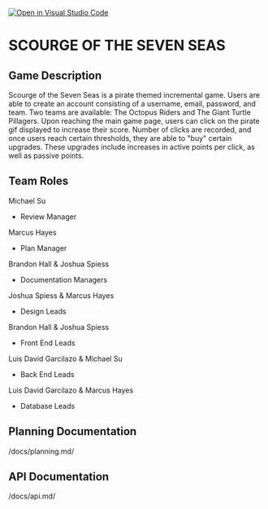[![Open in Visual Studio Code](https://classroom.github.com/assets/open-in-vscode-f059dc9a6f8d3a56e377f745f24479a46679e63a5d9fe6f495e02850cd0d8118.svg)](https://classroom.github.com/online_ide?assignment_repo_id=6362784&assignment_repo_type=AssignmentRepo)

# SCOURGE OF THE SEVEN SEAS

## Game Description

Scourge of the Seven Seas is a pirate themed incremental game. Users are able to create an account consisting of a username, email, password, and team. Two teams are available: The Octopus Riders and The Giant Turtle Pillagers. Upon reaching the main game page, users can click on the pirate gif displayed to increase their score. Number of clicks are recorded, and once users reach certain thresholds, they are able to "buy" certain upgrades. These upgrades include increases in active points per click, as well as passive points. 

## Team Roles

Michael Su
- Review Manager

Marcus Hayes
- Plan Manager

Brandon Hall & Joshua Spiess
- Documentation Managers 

Joshua Spiess & Marcus Hayes
- Design Leads

Brandon Hall & Joshua Spiess
- Front End Leads

Luis David Garcilazo & Michael Su
- Back End Leads

Luis David Garcilazo & Marcus Hayes
- Database Leads



## Planning Documentation

/docs/planning.md/

## API Documentation

/docs/api.md/

